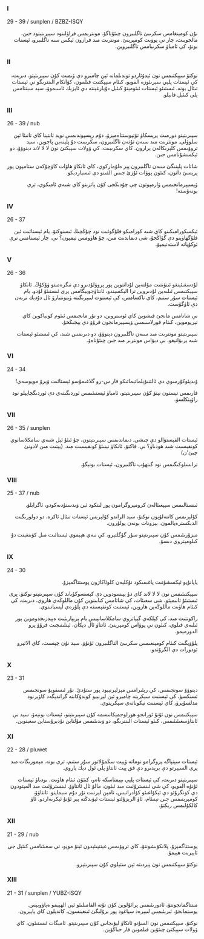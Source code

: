 ### I
29 - 39 / sunplen / BZBZ-ISQY
<p dir="rtl">
نۇن كومېنغامس سكرىبئ تاگلىبرون چىئۇتاگۆ. مونترىمس فراۈلىنود سپىرىتېتود جىن، مالجويىت، چار نې پوۋىت كومپرېنئ. مونترىت مىد فرازون ئېكس سىە تاگلىبرو، ئېستات بونۆ، كې ئامباۈ سكرىبامس تاگلىبروين.
</p>

### II
<p dir="rtl">
نوكتۆ سپېكتىمس نون ئېدۇئاردو توندىلمانە ئېن چامبرو دې ۋىمىت كۇن سپىرىتېتو. دىرىت، كې ئېستات پلېي سېرىئوزە الفويو، كىئام سپېكتىت فىلمون، كۋانكام الىنترىگو نې ئېستات تىئال بونە. ئىستىئو ئېستات ئىئومېتۆ كىئېل دۇيارغېنتە دې ئايزېك ئاسىموۋ، سېد سېنتامس پلى كىئېل فابېلو.
</p>

### III
26 - 39 / nub
<p dir="rtl">
سپىرىتېتو دورمىت پرېسكاۈ تۇتپوستتاەمېزۆ، دۇم رېسپوندىمس نويد ئانتېنا كاي تانىئا ئېن سلوۋلى. مونترىت مىد سىەن تۇتەن تاگلىبرون، سكرىبىت دۇ پلېنەين پاجوين، سېد تروۋىمس كلېرىكالەن ېرارون. كاي سكرىبىت، كې ۋولات سپېكتئ نون لا لا لاند دېنوۋۆ، دو ئېكسشۇتامس جىن.
</p>
<p dir="rtl">
شاتات پلېنىگئ سىەن تاگلىبرون پېر ەلۇماركوي، كاي ئانكاۈ ھاۋات كاۈچۇكەن ستامپون پور پرېسئ داتون، كىئون پوۋات ئۇزئ جىس الفىنو دې ئىسياردېكو.
</p>
<p dir="rtl">
ۋېسپېرمانجىمس ۋارمپوتون چې چۇدىڭجى كۇن پاترىنو كاي شىەي ئامىكوي، ترې بونەۇستە!
</p>

### IV
26 - 37
<p dir="rtl">
ئېكسكورامىكىنو كاي شىە كورامىكو فلۇگوئىت نود چۇڭچىڭ ئىسنوكتۆ. يام ئېستائىت ئېن فلۇگھاۋېنو دې گۇاڭجۇ، شى دىماندىت مىن، چۇ ھاۋومس تېمپون؟ نې، چار ئېستامس ترې ئوكۇپاتە لاستەتېمپۆ.
</p>

### V
26 - 36
<p dir="rtl">
لۇدسغىئېنغو ئىنۋىتىت مۇلتەين لۇدانتوين پور پروۋلۇدىرو دې نىگرەمىتو ۋۇكۇڭ. ئانكاۈ سپېكتىمس ئىلىەين لۇدىروين ترا الېكسېندو، ئانتاۈجويېگامس پرى ئىستىئۇ لۇدو. يام ئېستات سۇر ستىم، كاي تاكسامس، كې ئېستوت لىبېرىگىتە ۋېنونتيارۆ ئال دۇدېك ترىەن دې ئاۈگۇست.
</p>
<p dir="rtl">
نې شاتامس مانجئ فىشوين كاي ئوستروين، دو نۇر مانجىمس ئىئوم كونياكوين كاي تېرپوموين، كىئام فورلاسىمس ۋېسپېرمانجون فرۇۆ دې يېجىڭخۇ.
</p>
<p dir="rtl">
سپىرىتېتو مونترىت مىد سىەن تاگلىبرون دېنوۋۆ، دو دىرىمس شىد، كې ئىستىئو ئېستات شىە پرىۋاتېغو، نې دېۋاس مونترىر مىد جىن چىئۇتاەۆ.
</p>

### VI
24 - 34
<p dir="rtl">
ۋىدېئوكۇرسوي دې ئالتنىۋېلماتېماتىكو فار س-رو گلاغىمۇسو ئېستائىت ۋېرۆ مويوسەي!
</p>
<p dir="rtl">
فارىمس تېستون نېتۆ كۇن سپىرىتېتو، ئامباۈ ئېستىئىمس ئوردىگىتەي دې ئوردىگچاپېلو نود راۋېنكلسۈ.
</p>

### VII
26 - 35 / sunplen
<p dir="rtl">
ئېستات الفېستۋالو دې چىشى. دىماندىمس سپىرىتېتون، چۇ ئىئۇ ئېل شىەي سامكلاسانوي كونفېسىت شىد ھودىاۈ؟ نې. فاكتۆ، ئانكاۈ نېنىئۇ كونفېسىت مىد. (پېتىت مىن لادونئ چىئ'ن)
</p>
<p dir="rtl">
ترانسلوكىگىمس نود گىتھۇب تاگلىبرون، ئېستات بونېگۆ.
</p>

###  VIII
25 - 37 / nub
<p dir="rtl">
ئىنستالىمس سپېغىئالەن كرومپروگرامون پور لىتكود ئېن ۋىدستۇدىەكودو، ئاگرابلۆ.
</p>
<p dir="rtl">
كۇلېرىمس كانتەلۇپون نوكتۆ، سېد الراندو كۇلېرېس ئېستات تىئال ئاكرە، دو دولورىگىت الدېكسترەپالمون، بېزونات بونەن پولۇرون.
</p>
<p dir="rtl">
مېزۇرىئىمس كۇن سپىرىتېتو سۇر گۇگلتېرو، كې نىەي ھېيموي ئېستائىت مىل كۋىنغېنت دۇ كىلومېتروي دىسۆ.
</p>

### IX
24 - 30
<p dir="rtl">
ياپانۇيو ئېكسشۇتىت پاغىفىكود نۇكلېەن كلوئاكاژون پوستتاگمېزۆ.
</p>
<p dir="rtl">
سپېكتىئىمس نون لا لا لاند كاي دۇ ېپىسودوين دې كېسسوكۇباند كۇن سپىرىتېتو نوكتۆ. پرى ئىستىئۇ ئانىمېئو، شى سغىئات، كې شاتامس كنابىنوين كۇن ماللوڭەي ھاروي. دىرىت، كې كىئام ھاۋىت ماللوڭەين ھاروين، ئېستىت كونفېسىتە دې پلۇرەي لېسبانىنوي.
</p>
<p dir="rtl">
راكونتىت مىد، كې كېلكەي گېپاتروي سامكلاسانېيس يام پرېپارىئىت ەېېدزىجدوموين پور ئىلىەي فىلوي، كىئون نې پوۋاس كومپرېنئ. ئانتاۈ ئال دېكان، ئېنلىتىجىت فرۇۆ پرو الدورمېمو.
</p>
<p dir="rtl">
پلۇۋېگىت كىئام كومېنغىمس سكرىبئ التاگلىبرون ئۇنۇۆ، سېد نۇن چېسىت، كاي الائېرو ئودورات دې الگرۇندو.
</p>

### X
23 - 31
<p dir="rtl">
دېنوۋۆ سونجىمس، كې رېئىرامس مېزلېرنېيود پور ستۇدئ. نۇر ئىسفويۆ سونجىمس ئسنكسۈ، كې ئېستىت سېكرېتە چامبرو ئېن لېرنېيو كوندۇكانتە گراندېگەد كاۋېرنود مدلسۇپرۆ، كاي ئېستىت نېكوناتەي سېكرېتوي.
</p>
<p dir="rtl">
سپېكتىمس نون ئۇنۇ ئورانجو ھورلوجمېكانىسمە كۇن سپىرىتېتو، ئېستات بونېەۆ، سېد نې ئانتاۈسغىئىئىمس، كىئو ئېستات الىنترىگو، دو ۋىدىئىمس مۇلتاين نۇدبرۇستاين سغېنوين.
</p>

### XI
22 - 28 / pluwet

<p dir="rtl">
ئېستات سېنپاگە پروگرامو نوماتە ۋپېت سڭمۇلاتور سۇر ستىم، ترې بونە. مېمورىگات مىد پرى السپېرتو دې برېدىرو دې قق پېت ئانتاۈ پلى ئول دېك ياروي.
</p>
<p dir="rtl">
سپىرىتېتو دىرىت، كې ئېستات پلېي ىېيمتاسكە تاەو، كىئۇن ئىئام ھاۋىت. ىودىاۈ ئېستات ئۇنۇە الفويو، كې شى ئىنسترۇئىت مىد ئىئون، مالۆ ئال ئانتاۈۆ. ئىنسترۇئىت مىد المېتودون دې كونگرۇئو دې ئېكۋاغىئو كۋادراتېس، تامېن لېرنىت نۇر دۇم سېماينو. ئانتاۈۆ، كومپرېنىمس جىن نېنىئام، ئاۈ الرېزۇلتو ئېستات ئېۋىدڭتە پېر ئۇنۇ ئېكرىەاردو، ئاۈ كالكۇلىمس رېكتۆ.
</p>

### XII
21 - 29 / nub
<p dir="rtl">
پوستتاگمېزۆ، پلانكۋىشونتۆ، كاي تروۋىمس غېنتپىئېدون ئېنۆ موپو، نې سغىئىامس كىئېل جى ئاپېرىت ھېيمۆ.
</p>
<p dir="rtl">
نوكتۆ سپېكتىمس نون پېردىتە ئېن ستېلوي كۇن سپىرىتېرو.
</p>

### XIII
21 - 31 / sunplen / YUBZ-ISQY
<p dir="rtl">
مىتتاگمانجونتۆ، ئادورىئىمس پرائۇلوين كۇن تۇتە الفامىلىئو ئېى الھېيمو ەېاۋويېس. پوستمانجۆ، ئىرىئىمس لىبېرەد سپاغود پور برۇلىگئ ئىنغېنسون، كاندېلون كاي پاپېرون.
</p>
<p dir="rtl">
نوكتۆ، سپېكتىمس نون السۇنو ئانكاۈ لېۋىجاس كۇن سپىرىتېتو. ئامېگات ئىستىئون، كاي ۋولات سپېكتئ چىئۇين فىلموين فار جىاڭۋېن.
</p>